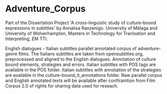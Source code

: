# Adventure_Corpus
Part of the Dissertation Project 'A cross-linguistic study of culture-bound expressions in subtitles' by Annalisa Ranzenigo. University of Málaga and University of Wolverhampton, Masters in Technology for Tranlsation and Interpreting, EM TTI.

English dialogues - Italian subtitles parallel annotated corpus of adventure-genre films.
The Italians subtitles are taken from opensubtitles.org, preprocessed and aligned to the English dialogues. 
Annotation of culture bound elements, strategies and errors. 
Italian subtitles with POS tags are available in the POS folder. 
Italian subtitles with annotation of the strategies are available in the culture-bound_it_annotations folder.
Raw parallel corpus and English annotated texts will be available after confiramtion from Film Corpus 2.0 of rights for sharing data used for reseach.

